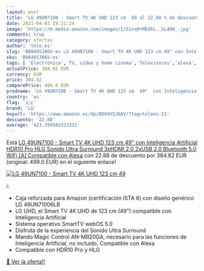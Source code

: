 ```yaml
---
layout: post
title: 'LG 49UN7100 - Smart TV 4K UHD 123 cm  49 al 22.88 % de descuento'
date: 2021-04-03 19:31:24
image: 'https://m.media-amazon.com/images/I/51vq9+MEdkL._SL400_.jpg'
comments: true
category: ofertas
author: 'tole.es'
slug: 'B084XSJ66V-es LG 49UN7100 - Smart TV 4K UHD 123 cm 49" con Inteligencia...'
sku: 'B084XSJ66V-es'
tags: [ 'Electrónica','TV, vídeo y home cinema','Televisores','alexa','lg', ]
actualPrice: 384.82 EUR
currency: EUR
price: 384.82
comparePrice: 499.0 EUR
prodname: 'LG 49UN7100 - Smart TV 4K UHD 123 cm  49"  con Inteligencia Artificial  HDR10 Pro  HLG  Sonido Ultra Surround  3xHDMI 2.0  2xUSB 2.0  Bluetooth 5.0  WiFi [A]  Compatible con Alexa'
country: 'es'
flag: '🇪🇸'
brand: 'LG'
buyurl: 'https://www.amazon.es/dp/B084XSJ66V/?tag=tolees-21'
descuento: '22.88'
average: '423.359583333332'
---
```


Está [LG 49UN7100 - Smart TV 4K UHD 123 cm  49"  con Inteligencia Artificial  HDR10 Pro  HLG  Sonido Ultra Surround  3xHDMI 2.0  2xUSB 2.0  Bluetooth 5.0  WiFi [A]  Compatible con Alexa](https://www.amazon.es/dp/B084XSJ66V/?tag=tolees-21) con 22.88 de descuento por 384.82 EUR (original: 499.0 EUR) en el siguiente enlace!

[![LG 49UN7100 - Smart TV 4K UHD 123 cm  49](https://m.media-amazon.com/images/I/51vq9+MEdkL._SL400_.jpg)](https://www.amazon.es/dp/B084XSJ66V/?tag=tolees-21)

ℹ️:

- Caja reforzada para Amazon (certificación ISTA 6) con diseño genérico LG 49UN71006LB
- LG UHD, el Smart TV 4K UHD de 123 cm (49") compatible con Inteligencia Artificial
- Sistema operativo SmartTV webOS 5.0
- Disfruta de la experiencia del Sonido Ultra Surround
- Mando Magic Control AN-MR20GA, necesario para las funciones de Inteligencia Artificial, no incluido, Compatible con Alexa
- Compatible con HDR10 Pro y HLG

[🛒 Ver la oferta!!](https://www.amazon.es/dp/B084XSJ66V/?tag=tolees-21)
